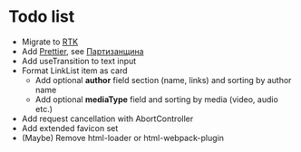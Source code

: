 # Todo list

* Migrate to [RTK](https://redux.js.org/introduction/why-rtk-is-redux-today)
* Add [Prettier](https://create-react-app.dev/docs/setting-up-your-editor/#formatting-code-automatically), see [Партизанщина](https://www.youtube.com/playlist?list=PLvTBThJr861wHraQuxx0ua2CFxK65Tpbj)
* Add useTransition to text input
* Format LinkList item as card
  * Add optional **author** field section (name, links) and sorting by author name
  * Add optional **mediaType** field and sorting by media (video, audio etc.)
* Add request cancellation with AbortController
* Add extended favicon set
* (Maybe) Remove html-loader or html-webpack-plugin
